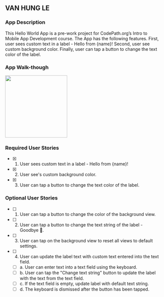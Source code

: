 ## VAN HUNG LE

### App Description
This Hello World App is a pre-work project for CodePath.org’s Intro to Mobile App Development course. The App has the following features. First, user sees custom text in a label - Hello from {name}! Second, user see custom background color. Finally, user can tap a button to change the text color of the label.

### App Walk-though

<img src="https://media.giphy.com/media/EENjd1HWVvh522cYEA/giphy.gif" width=200><br>

### Required User Stories
- [X] 1. User sees custom text in a label - Hello from {name}!
- [X] 2. User see's custom background color.
- [X] 3. User can tap a button to change the text color of the label.

### Optional User Stories
- [ ] 1. User can tap a button to change the color of the background view.
- [ ] 2. User can tap a button to change the text string of the label - Goodbye 👋.
- [ ] 3. User can tap on the background view to reset all views to default settings.
- [ ] 4. User can update the label text with custom text entered into the text field.
   - [ ] a. User can enter text into a text field using the keyboard.
   - [ ] b. User can tap the "Change text string" button to update the label with the text from the text field.
   - [ ] c. If the text field is empty, update label with default text string.
   - [ ] d. The keyboard is dismissed after the button has been tapped.
